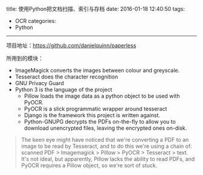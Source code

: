 title: 使用Python把文档扫描、索引与存档
date: 2016-01-18 12:40:50
tags:
- OCR
categories:
- Python

---

项目地址：<https://github.com/danielquinn/paperless>

所用到的模块：
- ImageMagick converts the images between colour and greyscale.
- Tesseract does the character recognition
- GNU Privacy Guard
- Python 3 is the language of the project
    - Pillow loads the image data as a python object to be used with PyOCR.
    - PyOCR is a slick programmatic wrapper around tesseract
    - Django is the framework this project is written against.
    - Python-GNUPG decrypts the PDFs on-the-fly to allow you to download unencrypted files, leaving the encrypted ones on-disk.

> The keen eye might have noticed that we're converting a PDF to an image to be read by Tesseract, and to do this we're using a chain of: scanned PDF > Imagemagick > Pillow > PyOCR > Tesseract > text. It's not ideal, but apparently, Pillow lacks the ability to read PDFs, and PyOCR requires a Pillow object, so we're sort of stuck.
